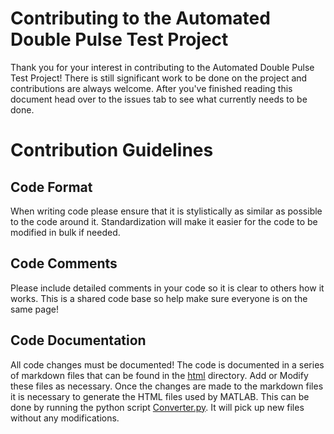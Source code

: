 # Contributing to the Automated Double Pulse Test Project

Thank you for your interest in contributing to the Automated Double Pulse Test Project! There is still significant work to be done on the project and contributions are always welcome. After you've finished reading this document head over to the issues tab to see what currently needs to be done.

# Contribution Guidelines
## Code Format
When writing code please ensure that it is stylistically as similar as possible to the code around it. Standardization will make it easier for the code to be modified in bulk if needed.

## Code Comments
Please include detailed comments in your code so it is clear to others how it works. This is a shared code base so help make sure everyone is on the same page!

## Code Documentation
All code changes must be documented! The code is documented in a series of markdown files that can be found in the [html](html/) directory. Add or Modify these files as necessary. Once the changes are made to the markdown files it is necessary to generate the HTML files used by MATLAB. This can be done by running the python script [Converter.py](html/converter.py). It will pick up new files without any modifications. 